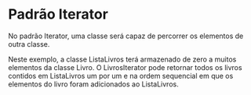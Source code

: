 # Padrão Iterator

No padrão Iterator, uma classe será capaz de percorrer os elementos de outra classe. 

Neste exemplo, a classe ListaLivros terá armazenado de zero a muitos elementos da classe Livro. O LivrosIterator pode retornar todos os livros contidos em ListaLivros um por um e na ordem sequencial em que os elementos do livro foram adicionados ao ListaLivros.